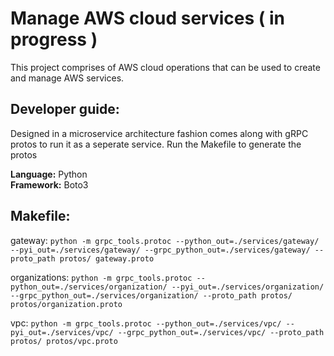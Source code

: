 # Manage AWS cloud services ( in progress )

This project comprises of AWS cloud operations that can be used to create and manage AWS services. 

## Developer guide:
Designed in a microservice architecture fashion comes along with gRPC protos to run it as a seperate service. Run the Makefile to generate the protos 

**Language:** Python   
**Framework:** Boto3

## Makefile:
gateway:
`python -m grpc_tools.protoc --python_out=./services/gateway/ --pyi_out=./services/gateway/ --grpc_python_out=./services/gateway/ --proto_path protos/ gateway.proto`
	
organizations:
`python -m grpc_tools.protoc --python_out=./services/organization/ --pyi_out=./services/organization/ --grpc_python_out=./services/organization/ --proto_path protos/ protos/organization.proto`

vpc:
`python -m grpc_tools.protoc --python_out=./services/vpc/ --pyi_out=./services/vpc/ --grpc_python_out=./services/vpc/ --proto_path protos/ protos/vpc.proto`

